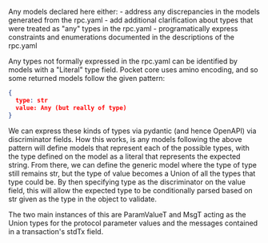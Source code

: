 Any models declared here either:
    - address any discrepancies in the models generated from the rpc.yaml
    - add additional clarification about types that were treated as "any" types
      in the rpc.yaml
    - programatically express constraints and enumerations documented in the
      descriptions of the rpc.yaml

Any types not formally expressed in the rpc.yaml can be identified by models
with a "Literal" type field. Pocket core uses amino encoding, and so some
returned models follow the given pattern:

```json
{
  type: str
  value: Any (but really of type)
}
```

We can express these kinds of types via pydantic (and hence OpenAPI) via
discriminator fields.  How this works, is any models following the above
pattern will define models that represent each of the possible types, with the
type defined on the model as a literal that represents the expected string.
From there, we can define the generic model where the type of type still
remains str, but the type of value becomes a Union of all the types that type
could be. By then specifying type as the discriminator on the value field, this
will allow the expected type to be conditionally parsed based on str given as
the type in the object to validate.

The two main instances of this are ParamValueT and MsgT acting as the Union
types for the protocol parameter values and the messages contained in a
transaction's stdTx field.


